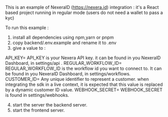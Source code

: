 This is an example of NexeraID (https://nexera.id) integration : it's a React based project running in regular mode (users do not need a wallet to pass a kyc)

To run this example : 

1) install all dependencies using npm,yarn or pnpm
2) copy backend/.env.example and rename it to .env
3) give a value to :

API_KEY=
API_KEY is your Nexera API key. it can be found in you NexeraID Dashboard, in settings/api . 
REGULAR_WORKFLOW_ID=
REGULAR_WORKFLOW_ID is the workflow id you want to connect to. It can be found in you NexeraID Dashboard, in settings/workflows. 
CUSTOMER_ID=
Any unique identifier to represent a customer. when integrating the sdk in a live context, it is expected that this value is replaced by a dynamic customer ID value.
WEBHOOK_SECRET=
WEBHOOK_SECRET is found in settings/webhooks.

4) start the server the backend server.
5) start the frontend server.

